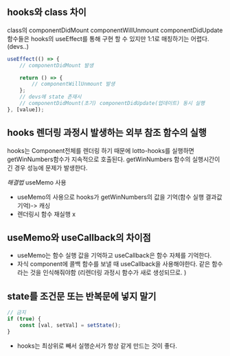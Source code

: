 ## hooks와 class 차이

class의 componentDidMount componentWillUnmount componentDidUpdate 함수들은
hooks의 useEffect를 통해 구현 할 수 있지만 1:1로 매칭하기는 어렵다.(devs..)

```javascript
useEffect(() => {
    // componentDidMount 발생

    return () => {
        // componentWillUnmount 발생
    };
    // devs에 state 존재시
    // componentDidMount(초기) componentDidUpdate(업데이트) 동시 실행
}, [value]);
```

## hooks 렌더링 과정시 발생하는 외부 참조 함수의 실행

hooks는 Component전체를 렌더링 하기 때문에 lotto-hooks를 실행하면
getWinNumbers함수가 지속적으로 호출된다.
getWinNumbers 함수의 실행시간이 긴 경우 성능에 문제가 발생한다.

_해결법_
useMemo 사용

-   useMemo의 사용으로 hooks가 getWinNumbers의 값을 기억(함수 실행 결과값 기억)-> 캐싱
-   렌더링시 함수 재실행 x

## useMemo와 useCallback의 차이점

-   useMemo는 함수 실행 값을 기억하고 useCallback은 함수 자체를 기억한다.
-   자식 component에 콜백 함수를 보낼 때 useCallback을 사용해야한다. 같은 함수라는 것을 인식해줘야함 (리렌더링 과정시 함수가 새로 생성되므로. )

## state를 조건문 또는 반복문에 넣지 말기

```javascript
// 금지
if (true) {
    const [val, setVal] = setState();
}
```

-   hooks는 최상위로 빼서 실행순서가 항상 같게 만드는 것이 좋다.

